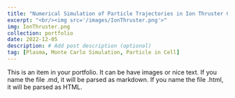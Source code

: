 ```yaml
---
title: "Numerical Simulation of Particle Trajectories in Ion Thruster Grid Region Plasma using a PIC-DSMC Code"
excerpt: "<br/><img src='/images/IonThruster.png'>"
img: IonThruster.png
collection: portfolio
date: 2022-12-05
description: # Add post description (optional)
tag: [Plasma, Monte Carlo Simulation, Particle in Cell]
---
```


This is an item in your portfolio. It can be have images or nice text. If you name the file .md, it will be parsed as markdown. If you name the file .html, it will be parsed as HTML.
